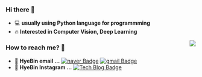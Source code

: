 
### Hi there 👋   
 - 💻   **usually using Python language for programmming**  
 - :fire: **Interested in Computer Vision, Deep Learning** 
<img align='right' src="http://mazassumnida.wtf/api/v2/generate_badge?boj=dlgpqls9896">

### How to reach me? 🤔

- :e-mail:  **HyeBin email ...** [![naver Badge](https://img.shields.io/badge/Naver-Green?style=flat-square&logo=Naver&logoColor=white&link=mailto:dlgpqls98@naver.com)](mailto:dlgpqls98@naver.com)
[![gmail Badge](https://img.shields.io/badge/Gmail-red?style=flat-square&logo=Naver&logoColor=white&link=mailto:gpqls9896@gmail.com)](mailto:gpqls9896@gmail.com)
- 📒  **HyeBin Instagram ...** [![Tech Blog Badge](http://img.shields.io/badge/-Instagram%20blog-pink?style=flat-square&logo=Instagram&logoColor=white&link=https://www.instagram.com/)](https://www.instagram.com/)



